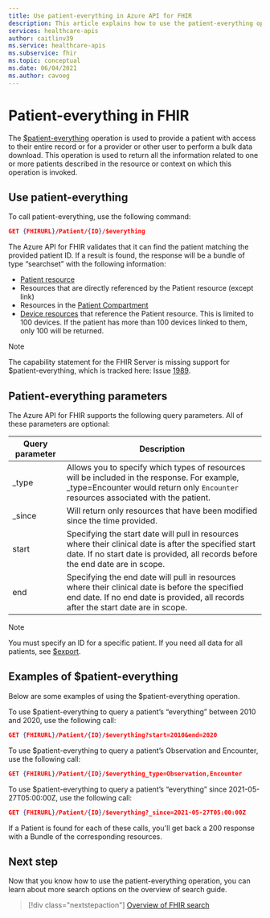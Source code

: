 ```yaml
---
title: Use patient-everything in Azure API for FHIR
description: This article explains how to use the patient-everything operation in the Azure API for FHIR
services: healthcare-apis
author: caitlinv39
ms.service: healthcare-apis
ms.subservice: fhir
ms.topic: conceptual
ms.date: 06/04/2021
ms.author: cavoeg
---
```


# Patient-everything in FHIR

The [$patient-everything](https://www.hl7.org/fhir/patient-operation-everything.html) operation is used to provide a patient with access to their entire record or for a provider or other user to perform a bulk data download. This operation is used to return all the information related to one or more patients described in the resource or context on which this operation is invoked.  

## Use patient-everything
To call patient-everything, use the following command:

```json
GET {FHIRURL}/Patient/{ID}/$everything
```
The Azure API for FHIR validates that it can find the patient matching the provided patient ID. If a result is found, the response will be a bundle of type “searchset” with the following information: 
* [Patient resource](https://www.hl7.org/fhir/patient.html) 
*  Resources that are directly referenced by the Patient resource (except link) 
*  Resources in the [Patient Compartment](https://www.hl7.org/fhir/compartmentdefinition-patient.html)
*  [Device resources](https://www.hl7.org/fhir/device.html) that reference the Patient resource. This is limited to 100 devices. If the patient has more than 100 devices linked to them, only 100 will be returned. 

 
> [!Note]
> The capability statement for the FHIR Server is missing support for $patient-everything, which is tracked here: Issue [1989](https://github.com/microsoft/fhir-server/issues/1989). 


## Patient-everything parameters
The Azure API for FHIR supports the following query parameters. All of these parameters are optional:

|Query parameter        |  Description|
|-----------------------|------------|
| \_type | Allows you to specify which types of resources will be included in the response. For example, \_type=Encounter would return only `Encounter` resources associated with the patient. |
| \_since | Will return only resources that have been modified since the time provided. |
| start | Specifying the start date will pull in resources where their clinical date is after the specified start date. If no start date is provided, all records before the end date are in scope. |
| end | Specifying the end date will pull in resources where their clinical date is before the specified end date. If no end date is provided, all records after the start date are in scope. |

> [!Note]
> You must specify an ID for a specific patient. If you need all data for all patients, see [$export](export-data.md). 


## Examples of $patient-everything 

Below are some examples of using the $patient-everything operation. 

To use $patient-everything to query a patient’s “everything” between 2010 and 2020, use the following call: 

```json
GET {FHIRURL}/Patient/{ID}/$everything?start=2010&end=2020
``` 

To use $patient-everything to query a patient’s Observation and Encounter, use the following call: 
```json
GET {FHIRURL}/Patient/{ID}/$everything_type=Observation,Encounter 
```

To use $patient-everything to query a patient’s “everything” since 2021-05-27T05:00:00Z, use the following call: 

```json
GET {FHIRURL}/Patient/{ID}/$everything?_since=2021-05-27T05:00:00Z 
```

If a Patient is found for each of these calls, you'll get back a 200 response with a Bundle of the corresponding resources.

## Next step
Now that you know how to use the patient-everything operation, you can learn about more search options on the overview of search guide.

>[!div class="nextstepaction"]
>[Overview of FHIR search](overview-of-search.md)